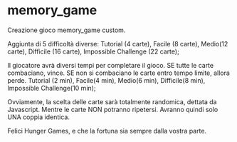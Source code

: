 # memory_game

Creazione gioco memory_game custom.

Aggiunta di 5 difficoltà diverse: Tutorial (4 carte), Facile (8 carte), Medio(12 carte), Difficile (16 carte), Impossible Challenge (22 carte);

Il giocatore avrà diversi tempi per completare il gioco. SE tutte le carte combaciano, vince. SE non si combaciano le carte entro tempo limite, allora perde.
Tutorial (2 min), Facile(4 min), Medio(6 min), Difficile(8 min), Impossible Challenge(10 min);

Ovviamente, la scelta delle carte sarà totalmente randomica, dettata da Javascript. Mentre le carte NON potranno ripetersi. Avranno quindi solo UNA coppia identica.

Felici Hunger Games, e che la fortuna sia sempre dalla vostra parte.